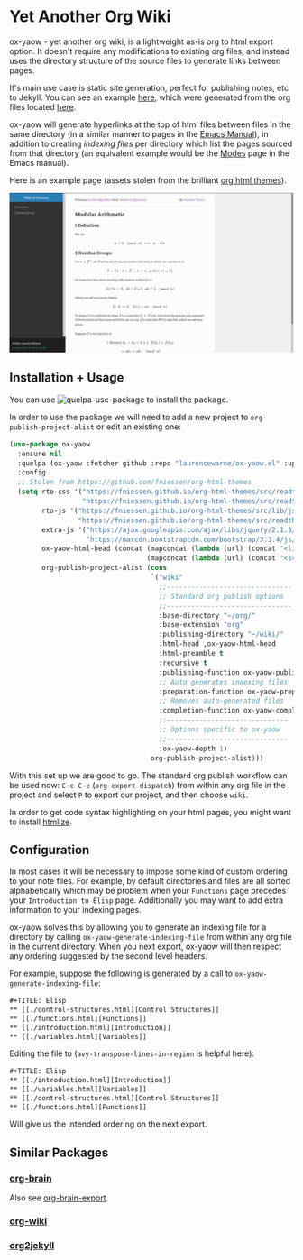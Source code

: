 # Yet Another Org Wiki

ox-yaow - yet another org wiki, is a lightweight as-is org to html export option. It doesn't require any modifications to existing org files, and instead uses the directory structure of the source files to generate links between pages.

It's main use case is static site generation, perfect for publishing notes, etc to Jekyll. You can see an example [here](https://laurencewarne.github.io/wiki/wiki.html), which were generated from the org files located [here](https://github.com/LaurenceWarne/org-files).

ox-yaow will generate hyperlinks at the top of html files between files in the same directory (in a similar manner to pages in the [Emacs Manual](https://www.gnu.org/software/emacs/manual/html_node/emacs/index.html)), in addition to creating *indexing files* per directory which list the pages sourced from that directory (an equivalent example would be the [Modes](https://www.gnu.org/software/emacs/manual/html_node/emacs/Modes.html#Modes) page in the Emacs manual).

Here is an example page (assets stolen from the brilliant [org html themes](https://github.com/fniessen/org-html-themes)).

![ox-yaow example](assets/ox-yaow-example.png)

## Installation + Usage

You can use ![quelpa-use-package](https://github.com/quelpa/quelpa-use-package) to install the package.

In order to use the package we will need to add a new project to ```org-publish-project-alist``` or edit an existing one:

```lisp
(use-package ox-yaow
  :ensure nil
  :quelpa (ox-yaow :fetcher github :repo "laurencewarne/ox-yaow.el" :upgrade t)
  :config
  ;; Stolen from https://github.com/fniessen/org-html-themes
  (setq rto-css '("https://fniessen.github.io/org-html-themes/src/readtheorg_theme/css/htmlize.css"
                  "https://fniessen.github.io/org-html-themes/src/readtheorg_theme/css/readtheorg.css")
        rto-js '("https://fniessen.github.io/org-html-themes/src/lib/js/jquery.stickytableheaders.min.js"
                 "https://fniessen.github.io/org-html-themes/src/readtheorg_theme/js/readtheorg.js")
        extra-js '("https://ajax.googleapis.com/ajax/libs/jquery/2.1.3/jquery.min.js"
                   "https://maxcdn.bootstrapcdn.com/bootstrap/3.3.4/js/bootstrap.min.js" )
        ox-yaow-html-head (concat (mapconcat (lambda (url) (concat "<link rel=\"stylesheet\" type=\"text/css\" href=\"" url "\"/>\n")) rto-css "")
                                  (mapconcat (lambda (url) (concat "<script src=\"" url "\"></script>\n")) (append rto-js extra-js) ""))
        org-publish-project-alist (cons
                                   `("wiki"
                                     ;;-------------------------------
                                     ;; Standard org publish options
                                     ;;-------------------------------
                                     :base-directory "~/org/"
                                     :base-extension "org"
                                     :publishing-directory "~/wiki/"
                                     :html-head ,ox-yaow-html-head
                                     :html-preamble t
                                     :recursive t
                                     :publishing-function ox-yaow-publish-to-html
                                     ;; Auto generates indexing files
                                     :preparation-function ox-yaow-preparation-fn
                                     ;; Removes auto-generated files
                                     :completion-function ox-yaow-completion-fn
                                     ;;------------------------------
                                     ;; Options specific to ox-yaow
                                     ;;------------------------------
                                     :ox-yaow-depth 1)
                                   org-publish-project-alist)))
```

With this set up we are good to go. The standard org publish workflow can be used now: ```C-c C-e``` (```org-export-dispatch```) from within any org file in the project and select ```P``` to export our project, and then choose `wiki`.

In order to get code syntax highlighting on your html pages, you might want to install [htmlize](https://github.com/hniksic/emacs-htmlize).

## Configuration

In most cases it will be necessary to impose some kind of custom ordering to your note files. For example, by default directories and files are all sorted alphabetically which may be problem when your ```Functions``` page precedes your ```Introduction to Elisp``` page. Additionally you may want to add extra information to your indexing pages.

ox-yaow solves this by allowing you to generate an indexing file for a directory by calling ```ox-yaow-generate-indexing-file``` from within any org file in the current directory. When you next export, ox-yaow will then respect any ordering suggested by the second level headers.

For example, suppose the following is generated by a call to ```ox-yaow-generate-indexing-file```:

```
#+TITLE: Elisp
** [[./control-structures.html][Control Structures]]
** [[./functions.html][Functions]]
** [[./introduction.html][Introduction]]
** [[./variables.html][Variables]]
```

Editing the file to (`avy-transpose-lines-in-region` is helpful here):

```
#+TITLE: Elisp
** [[./introduction.html][Introduction]]
** [[./variables.html][Variables]]
** [[./control-structures.html][Control Structures]]
** [[./functions.html][Functions]]
```

Will give us the intended ordering on the next export.

## Similar Packages

### [org-brain](https://github.com/Kungsgeten/org-brain)

Also see [org-brain-export](https://github.com/Kungsgeten/org-brain-export).

### [org-wiki](https://github.com/caiorss/org-wiki)

### [org2jekyll](https://github.com/ardumont/org2jekyll)
